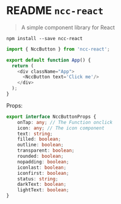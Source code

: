 # README `ncc-react`

> A simple component library for React

```
npm install --save ncc-react
```

```js
import { NccButton } from 'ncc-react';

export default function App() {
  return (
    <div className="App">
      <NccButton text='Click me'/>
    </div>
  );
}
```

Props:
```typescript
export interface NccButtonProps {
	onTap: any; // The Function onclick
	icon: any; // The icon component
	text: string;
	filled: boolean;
	outline: boolean;
	transparent: boolean;
	rounded: boolean;
	nopadding: boolean;
	iconlast: boolean;
	iconfirst: boolean;
	status: string;
	darkText: boolean;
	lightText: boolean;
}
```

